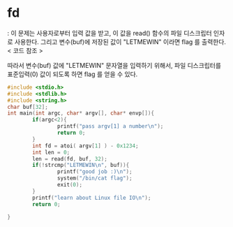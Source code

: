 # fd
: 이 문제는 사용자로부터 입력 값을 받고, 이 값을 read() 함수의 파일 디스크립터 인자로 사용한다. 그리고 변수(buf)에 저장된 값이 "LETMEWIN" 이라면 flag 를 출력한다. < 코드 참조 >

따라서 변수(buf) 값에 "LETMEWIN" 문자열을 입력하기 위해서, 파일 디스크립터를 표준입력(0) 값이 되도록 하면 flag 를 얻을 수 있다. 

```c
#include <stdio.h>
#include <stdlib.h>
#include <string.h>
char buf[32];
int main(int argc, char* argv[], char* envp[]){
        if(argc<2){
                printf("pass argv[1] a number\n");
                return 0;
        }
        int fd = atoi( argv[1] ) - 0x1234;
        int len = 0;
        len = read(fd, buf, 32);
        if(!strcmp("LETMEWIN\n", buf)){
                printf("good job :)\n");
                system("/bin/cat flag");
                exit(0);
        }
        printf("learn about Linux file IO\n");
        return 0;

}
```